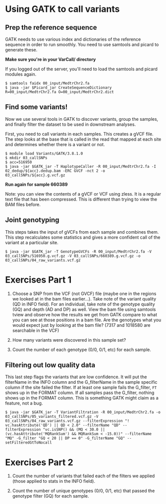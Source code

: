 # Using GATK to call variants

## Prep the reference sequence

GATK needs to use various index and dictionaries of the reference sequence in order to run smoothly. You need to use samtools and picard to generate these.

**Make sure you're in your VarCall/ directory**

If you logged out of the server, you'll need to load the samtools and picard modules again.

    $ samtools faidx 00_input/MedtrChr2.fa
    $ java -jar $Picard_jar CreateSequenceDictionary R=00_input/MedtrChr2.fa O=00_input/MedtrChr2.dict

## Find some variants!

Now we use several tools in GATK to discover variants, group the samples, and finally filter the dataset to be used in downstream analyses.

First, you need to call variants in each samples. This creates a gVCF file. The step looks at the base that is called in the read that mapped at each site and determines whether there is a variant or not. 

    $ module load Variants/GATK/3.8.1.0
    $ mkdir 03_callSNPs
    $ acc=516950
    $ java -jar $GATK_jar -T HaplotypeCaller -R 00_input/MedtrChr2.fa -I 02_dedup/${acc}.dedup.bam -ERC GVCF -nct 2 -o 03_callSNPs/${acc}.g.vcf.gz

**Run again for sample 660389**

Note: you can view the contents of a gVCF or VCF using zless. It is a regular text file that has been compressed. This is different than trying to view the BAM files before.

## Joint genotyping

This steps takes the input of gVCFs from each sample and combines them. This step recalculates some statistics and gives a more confident call of the variant at a particular site.

    $ java -jar $GATK_jar -T GenotypeGVCFs -R 00_input/MedtrChr2.fa -V 03_callSNPs/516950.g.vcf.gz -V 03_callSNPs/660389.g.vcf.gz -o 03_callSNPs/04_raw_variants.vcf.gz

# Exercises Part 1

1. Choose a SNP from the VCF (not GVCF) file (maybe one in the regions we looked at in the bam files earlier…). Take note of the variant quality (QD in INFO field). For an individual, take note of the genotype quality (GQ) and depth (AD and DP) as well. View the bam file using samtools tview and observe how the results we get from GATK compare to what you can see at those positions in a bam file. Are the genotypes what you would expect just by looking at the bam file? (7317 and 1018580 are searchable in the VCF)

2. How many variants were discovered in this sample set?

3. Count the number of each genotype (0/0, 0/1, etc) for each sample. 


## Filtering out low quality data

This last step flags the variants that are low confidence. It will put the filterName in the INFO column and the G_filterName in the sample specific column if the site failed the filter. If at least one sample fails the G_filter, `FT` shows up in the FORMAT column. If all samples pass the G_filter, nothing shows up in the FORMAT column. This is something GATK might claim as a feature, not a bug. 

    $ java -jar $GATK_jar -T VariantFiltration -R 00_input/MedtrChr2.fa -o 03_callSNPs/05_variants_filtered.vcf.gz -V 03_callSNPs/04_raw_variants.vcf.gz --filterExpression "! vc.hasAttribute('QD') || QD < 2.0" --filterName "QD" --filterExpression "vc.isSNP() && (MQ < 30.0 || (vc.hasAttribute('MQRankSum') && MQRankSum < -15.0))" --filterName "MQ" -G_filter "GQ < 20 || DP == 0" -G_filterName "GQ" --setFilteredGtToNocall

# Exercises Part 2

1. Count the number of variants that failed each of the filters we applied (those applied to stats in the INFO field).

2. Count the number of unique genotypes (0/0, 0/1, etc) that passed the genotype filter (GQ) for each sample.

